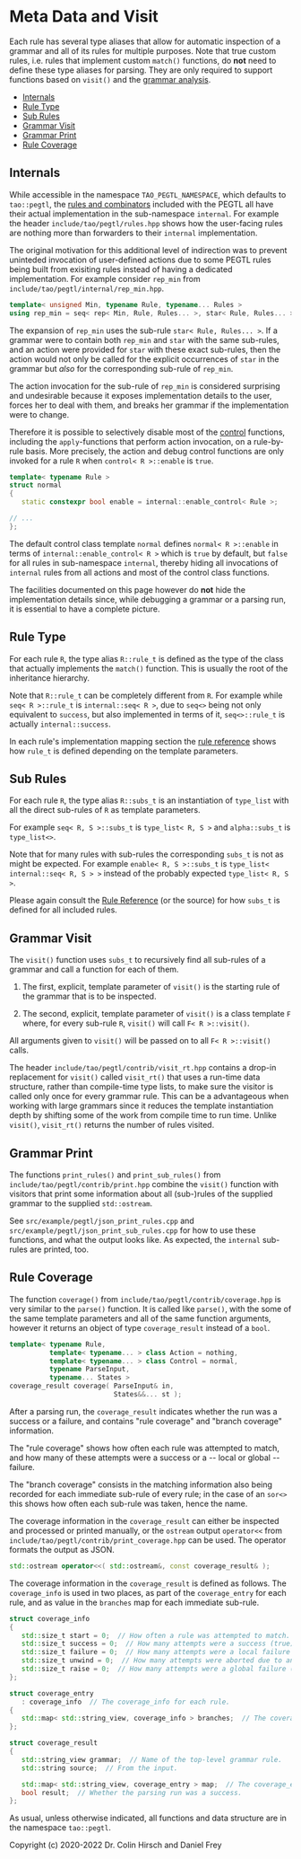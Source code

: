 # Meta Data and Visit

Each rule has several type aliases that allow for automatic inspection of a grammar and all of its rules for multiple purposes.
Note that true custom rules, i.e. rules that implement custom `match()` functions, do **not** need to define these type aliases for parsing.
They are only required to support functions based on `visit()` and the [grammar analysis](Grammar-Analysis.md).

* [Internals](#internals)
* [Rule Type](#rule-type)
* [Sub Rules](#sub-rules)
* [Grammar Visit](#grammar-visit)
* [Grammar Print](#grammar-print)
* [Rule Coverage](#rule-coverage)

## Internals

While accessible in the namespace `TAO_PEGTL_NAMESPACE`, which defaults to `tao::pegtl`, the [rules and combinators](Rule-Reference.md) included with the PEGTL all have their actual implementation in the sub-namespace `internal`.
For example the header `include/tao/pegtl/rules.hpp` shows how the user-facing rules are nothing more than forwarders to their `internal` implementation.

The original motivation for this additional level of indirection was to prevent uninteded invocation of user-defined actions due to some PEGTL rules being built from exisiting rules instead of having a dedicated implementation.
For example consider `rep_min` from `include/tao/pegtl/internal/rep_min.hpp`.

```c++
template< unsigned Min, typename Rule, typename... Rules >
using rep_min = seq< rep< Min, Rule, Rules... >, star< Rule, Rules... > >;
```

The expansion of `rep_min` uses the sub-rule `star< Rule, Rules... >`.
If a grammar were to contain both `rep_min` and `star` with the same sub-rules, and an action were provided for `star` with these exact sub-rules, then the action would not only be called for the explicit occurrences of `star` in the grammar but *also* for the corresponding sub-rule of `rep_min`.

The action invocation for the sub-rule of `rep_min` is considered surprising and undesirable because it exposes implementation details to the user, forces her to deal with them, and breaks her grammar if the implementation were to change.

Therefore it is possible to selectively disable most of the [control](Control-and-Debug.md) functions, including the `apply`-functions that perform action invocation, on a rule-by-rule basis.
More precisely, the action and debug control functions are only invoked for a rule `R` when `control< R >::enable` is `true`.

```c++
template< typename Rule >
struct normal
{
   static constexpr bool enable = internal::enable_control< Rule >;

// ...
};
```

The default control class template `normal` defines `normal< R >::enable` in terms of `internal::enable_control< R >` which is `true` by default, but `false` for all rules in sub-namespace `internal`, thereby hiding all invocations of `internal` rules from all actions and most of the control class functions.

The facilities documented on this page however do **not** hide the implementation details since, while debugging a grammar or a parsing run, it is essential to have a complete picture.

## Rule Type

For each rule `R`, the type alias `R::rule_t` is defined as the type of the class that actually implements the `match()` function.
This is usually the root of the inheritance hierarchy.

Note that `R::rule_t` can be completely different from `R`.
For example while `seq< R >::rule_t` is `internal::seq< R >`, due to `seq<>` being not only equivalent to `success`, but also implemented in terms of it, `seq<>::rule_t` is actually `internal::success`.

In each rule's implementation mapping section the [rule reference](Rule-Reference.md) shows how `rule_t` is defined depending on the template parameters.

## Sub Rules

For each rule `R`, the type alias `R::subs_t` is an instantiation of `type_list` with all the direct sub-rules of `R` as template parameters.

For example `seq< R, S >::subs_t` is `type_list< R, S >` and `alpha::subs_t` is `type_list<>`.

Note that for many rules with sub-rules the corresponding `subs_t` is not as might be expected.
For example `enable< R, S >::subs_t` is `type_list< internal::seq< R, S > >` instead of the probably expected `type_list< R, S >`.

Please again consult the [Rule Reference](Rule-Reference.md) (or the source) for how `subs_t` is defined for all included rules.

## Grammar Visit

The `visit()` function uses `subs_t` to recursively find all sub-rules of a grammar and call a function for each of them.

1. The first, explicit, template parameter of `visit()` is the starting rule of the grammar that is to be inspected.

2. The second, explicit, template parameter of `visit()` is a class template `F` where, for every sub-rule `R`, `visit()` will call `F< R >::visit()`.

All arguments given to `visit()` will be passed on to all `F< R >::visit()` calls.

The header `include/tao/pegtl/contrib/visit_rt.hpp` contains a drop-in replacement for `visit()` called `visit_rt()` that uses a run-time data structure, rather than compile-time type lists, to make sure the visitor is called only once for every grammar rule.
This can be a advantageous when working with large grammars since it reduces the template instantiation depth by shifting some of the work from compile time to run time.
Unlike `visit()`, `visit_rt()` returns the number of rules visited.

## Grammar Print

The functions `print_rules()` and `print_sub_rules()` from `include/tao/pegtl/contrib/print.hpp` combine the `visit()` function with visitors that print some information about all (sub-)rules of the supplied grammar to the supplied `std::ostream`.

See `src/example/pegtl/json_print_rules.cpp` and `src/example/pegtl/json_print_sub_rules.cpp` for how to use these functions, and what the output looks like.
As expected, the `internal` sub-rules are printed, too.

## Rule Coverage

The function `coverage()` from `include/tao/pegtl/contrib/coverage.hpp` is very similar to the `parse()` function.
It is called like `parse()`, with the some of the same template parameters and all of the same function arguments, however it returns an object of type `coverage_result` instead of a `bool`.

```c++
template< typename Rule,
          template< typename... > class Action = nothing,
          template< typename... > class Control = normal,
          typename ParseInput,
          typename... States >
coverage_result coverage( ParseInput& in,
                          States&&... st );
```

After a parsing run, the `coverage_result` indicates whether the run was a success or a failure, and contains "rule coverage" and "branch coverage" information.

The "rule coverage" shows how often each rule was attempted to match, and how many of these attempts were a success or a -- local or global -- failure.

The "branch coverage" consists in the matching information also being recorded for each immediate sub-rule of every rule; in the case of an `sor<>` this shows how often each sub-rule was taken, hence the name.

The coverage information in the `coverage_result` can either be inspected and processed or printed manually, or the `ostream` output `operator<<` from `include/tao/pegtl/contrib/print_coverage.hpp` can be used.
The operator formats the output as JSON.

```c++
std::ostream operator<<( std::ostream&, const coverage_result& );
```

The coverage information in the `coverage_result` is defined as follows.
The `coverage_info` is used in two places, as part of the `coverage_entry` for each rule, and as value in the `branches` map for each immediate sub-rule.

```c++
struct coverage_info
{
   std::size_t start = 0;  // How often a rule was attempted to match.
   std::size_t success = 0;  // How many attempts were a success (true).
   std::size_t failure = 0;  // How many attempts were a local failure (false).
   std::size_t unwind = 0;  // How many attempts were aborted due to an exception (thrown here or elsewhere).
   std::size_t raise = 0;  // How many attempts were a global failure (exception thrown at this rule).
};

struct coverage_entry
   : coverage_info  // The coverage_info for each rule.
{
   std::map< std::string_view, coverage_info > branches;  // The coverage_info for each immediate sub-rule.
};

struct coverage_result
{
   std::string_view grammar;  // Name of the top-level grammar rule.
   std::string source;  // From the input.

   std::map< std::string_view, coverage_entry > map;  // The coverage_entry for each rule.
   bool result;  // Whether the parsing run was a success.
};
```

As usual, unless otherwise indicated, all functions and data structure are in the namespace `tao::pegtl`.

Copyright (c) 2020-2022 Dr. Colin Hirsch and Daniel Frey
